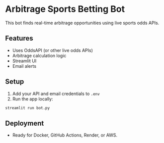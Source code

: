 # Arbitrage Sports Betting Bot

This bot finds real-time arbitrage opportunities using live sports odds APIs.

## Features
- Uses OddsAPI (or other live odds APIs)
- Arbitrage calculation logic
- Streamlit UI
- Email alerts

## Setup
1. Add your API and email credentials to `.env`
2. Run the app locally:
```bash
streamlit run bot.py
```

## Deployment
- Ready for Docker, GitHub Actions, Render, or AWS.
